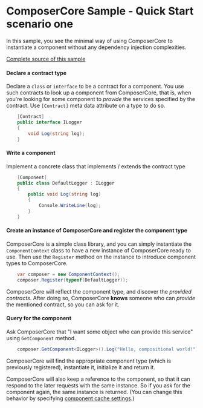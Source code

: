 
# ComposerCore Sample - Quick Start scenario one

In this sample, you see the minimal way of using ComposerCore to instantiate a component
without any dependency injection complexities.

[Complete source of this sample](../../samples/quickstart-1)

#### Declare a contract type

Declare a `class` or `interface` to be a contract for a component. You use such contracts
to look up a component from ComposerCore, that is, when you're looking for some component to *provide* the
services specified by the contract. Use `[Contract]` meta data attribute on a type to do so.

```csharp
    [Contract]
    public interface ILogger
    {
        void Log(string log);
    }
```

#### Write a component

Implement a concrete class that implements / extends the contract type

```csharp
    [Component]
    public class DefaultLogger : ILogger
    {
        public void Log(string log)
        {
            Console.WriteLine(log);
        }
    }
```

#### Create an instance of ComposerCore and register the component type

ComposerCore is a simple class library, and you can simply instantiate the `ComponentContext` class
to have a new instance of ComposerCore ready to use. Then use the `Register` method on the instance to
introduce component types to ComposerCore.

```csharp
    var composer = new ComponentContext();
    composer.Register(typeof(DefaultLogger));
```

ComposerCore will reflect the component type, and discover the *provided contracts*. After doing so, 
ComposerCore **knows** someone who can *provide* the mentioned contract, so you can ask for it.

#### Query for the component

Ask ComposerCore that "I want some object who can provide this service" using `GetComponent` method.

```csharp
    composer.GetComponent<ILogger>().Log("Hello, compositional world!");
```

ComposerCore will find the appropriate component type (which is previously registered), instantiate it,
initialize it and return it.

ComposerCore will also keep a reference to the component, so that it can respond to the later requests
with the same instance. So if you ask for the component again, the same instance is returned. (You can
change this behavior by specifying [component cache settings](api-ref/component-cache.md).)




